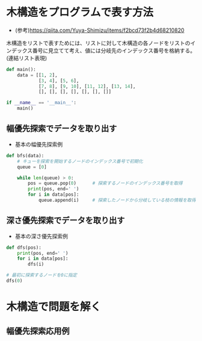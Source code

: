 # 木構造をプログラムで表す方法
- (参考)https://qiita.com/Yuya-Shimizu/items/f2bcd73f2b4d68210820

木構造をリストで表すためには、リストに対して木構造の各ノードをリストのインデックス番号に見立てて考え、値には分岐先のインデックス番号を格納する。(連結リスト表現)

```python:main.py
def main():
    data = [[1, 2],
            [3, 4], [5, 6],
            [7, 8], [9, 10], [11, 12], [13, 14],
            [], [], [], [], [], [], []]

if __name__ == '__main__':
    main()
```

## 幅優先探索でデータを取り出す

- 基本の幅優先探索例

```python:bfs.py
def bfs(data):
    # キューを探索を開始するノードのインデックス番号で初期化
    queue = [0]

    while len(queue) > 0:
        pos = queue.pop(0)      # 探索するノードのインデックス番号を取得
        print(pos, end=' ')
        for i in data[pos]:
            queue.append(i)     # 探索したノードから分岐している枝の情報を取得
```

## 深さ優先探索でデータを取り出す

- 基本の深さ優先探索例

```python:dfs.py
def dfs(pos):
    print(pos, end=' ')
    for i in data[pos]:
        dfs(i)

# 最初に探索するノードを0に指定
dfs(0)
```

# 木構造で問題を解く
## 幅優先探索応用例
